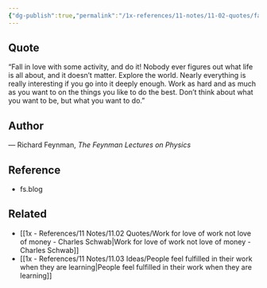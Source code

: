 ```yaml
---
{"dg-publish":true,"permalink":"/1x-references/11-notes/11-02-quotes/fall-in-love-with-some-activity-and-do-it-richard-feynmann/","title":"Fall in love with some activity, and do it - Richard Feynmann","created":"2024-06-10T14:10:02.894+03:00","updated":"2024-06-10T17:31:35.505+03:00"}
---
```



## Quote
“Fall in love with some activity, and do it! Nobody ever figures out what life is all about, and it doesn’t matter. Explore the world. Nearly everything is really interesting if you go into it deeply enough. Work as hard and as much as you want to on the things you like to do the best. Don’t think about what you want to be, but what you want to do.”

## Author
— Richard Feynman, _The Feynman Lectures on Physics_

## Reference
- fs.blog

## Related
- [[1x - References/11 Notes/11.02 Quotes/Work for love of work not love of money - Charles Schwab\|Work for love of work not love of money - Charles Schwab]]
- [[1x - References/11 Notes/11.03 Ideas/People feel fulfilled in their work when they are learning\|People feel fulfilled in their work when they are learning]]